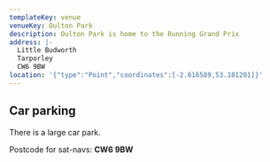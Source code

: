 ```yaml
---
templateKey: venue
venueKey: Oulton Park
description: Oulton Park is home to the Running Grand Prix
address: |-
  Little Budworth
  Tarporley
  CW6 9BW
location: '{"type":"Point","coordinates":[-2.616589,53.181201]}'
---
```

## Car parking

There is a large car park.

Postcode for sat-navs: **CW6 9BW**
